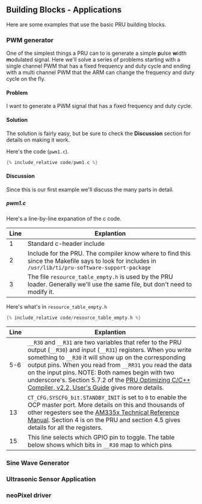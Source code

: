 ## Building Blocks - Applications

Here are some examples that use the basic PRU building blocks.

### PWM generator
One of the simplest things a PRU can to is generate a simple
**p**ulse **w**idth **m**odulated signal.  Here we'll solve a series of
problems starting with a single channel PWM that has a fixed frequency and
duty cycle and ending with a multi channel PWM that the ARM can change
the frequency and duty cycle on the fly.

#### Problem
I want to generate a PWM signal that has a fixed frequency and duty cycle.

#### Solution
The solution is fairly easy, but be sure to check the **Discussion** section
for details on making it work.

Here's the code (`pwm1.c`).

```c
{% include_relative code/pwm1.c %}
```

#### Discussion
Since this is our first example we'll discuss the many parts in detail.
##### pwm1.c
Here's a line-by-line expanation of the c code.

|Line|Explantion|
|----|----------|
|1   |Standard c-header include|
|2   |Include for the PRU.  The compiler know where to find this since the Makefile says to look for includes in `/usr/lib/ti/pru-software-support-package`|
|3   |The file `resource_table_empty.h` is used by the PRU loader.  Generally we'll use the same file, but don't need to modify it.|

Here's what's in `resource_table_empty.h`
```c
{% include_relative code/resource_table_empty.h %}
```

|Line|Explantion|
|----|----------|
|5-6 |`__R30` and `__R31` are two variables that refer to the PRU output (`__R30`) and input (`__R31`) registers. When you write something to `__R30` it will show up on the corresponding output pins.  When you read from `__RR31` you read the data on the input pins.  NOTE:  Both names begin with two underscore's. Section 5.7.2 of the [PRU Optimizing C/C++ Compiler, v2.2, User's Guide](http://www.ti.com/lit/ug/spruhv7b/spruhv7b.pdf) gives more details.|
|13    |`CT_CFG.SYSCFG_bit.STANDBY_INIT` is set to `0` to enable the OCP master port. More details on this and thousands of other regesters see the [AM335x Technical Reference Manual](https://www.ti.com/lit/ug/spruh73p/spruh73p.pdf). Section 4 is on the PRU and section 4.5 gives details for all the registers.|
|15    |This line selects which GPIO pin to toggle.  The table below shows which bits in `__R30` map to which pins|



### Sine Wave Generator
### Ultrasonic Sensor Application
### neoPixel driver

